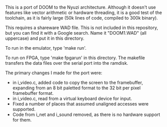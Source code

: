 This is a port of DOOM to the Nyuzi architecture. Although it doesn't use
features like vector arithmetic or hardware threading, it is a good test of the
toolchain, as it is fairly large (50k lines of code, compiled to 300k binary).

This requires a shareware WAD file. This is not included in this repository, 
but you can find it with a Google search. Name it "DOOM1.WAD" (all uppercase) 
and put it in this directory.

To run in the emulator, type 'make run'.

To run on FPGA, type 'make fpgarun' in this directory. The makefile transfers 
the data files over the serial port into the ramdisk.

The primary changes I made for the port were:

* in i_video.c, added code to copy the screen to the framebuffer, expanding
  from an 8 bit paletted format to the 32 bit per pixel framebuffer format. 
* in i_video.c, read from a virtual keyboard device for input. 
* Fixed a number of places that assumed unaligned accesses were supported.
* Code from i_net and i_sound removed, as there is no hardware support 
  for them.
